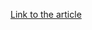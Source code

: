 [Link to the article](https://www.mcafee.com/blogs/other-blogs/mcafee-labs/shtml-phishing-attack-with-blurred-image/)
